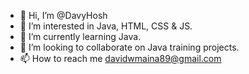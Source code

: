 - 👋 Hi, I’m @DavyHosh
- 👀 I’m interested in Java, HTML, CSS & JS.
- 🌱 I’m currently learning Java.
- 💞️ I’m looking to collaborate on Java training projects.
- 📫 How to reach me davidwmaina89@gmail.com

<!---
DavyHosh/DavyHosh is a ✨ special ✨ repository because its `README.md` (this file) appears on your GitHub profile.
You can click the Preview link to take a look at your changes.
--->
